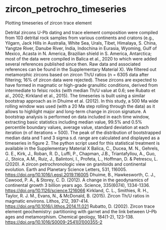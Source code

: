 # zircon_petrochro_timeseries
Plotting timeseries of zircon trace element

Detrital zircons U-Pb dating and trace element composition were compiled from 103 detrital rock samples from various continents and cratons (e.g., Yilgarn, Jack Hills in Australia, White Sea, Urals, Tibet, Himalaya, S. China, Yangtze River, Danube River, India, Indochina in Eurasia, Wyoming, Gulf of Mexico, Acasta in N. America, Brazilian shield in S. America, Antarctica; most of the data were compiled in Balica et al., 2020 to which were added several references published since then. Raw data and associated references can be found in the Supplementary Material X). We filtered out metamorphic zircons based on zircon Th/U ratios (n = 6305 data after filtering; 16% of zircon data were rejected). These zircons are expected to have formed in magmatic or high-grade granulitic conditions, derived from intermediate to felsic rocks (with median Th/U value at 0.6; see Rubato et al., 2002; Kirkland et al., 2015). The timeseries is built using a similar bootstrap approach as in Dhuime et al. (2012). In this study, a 500 Ma wide rolling window was used (with a 20 Ma step rolling through the data) as it allows to highlight major and long-term change in zircon signature. A bootstrap analysis is performed on data included in each time window, extracting basic statistics including median value, 99.5% and 0.5% percentile boundary values, average value, standard deviation at each iteration (n of iterations = 500). The peak of the distribution of bootstrapped median data and 1 and 3 sigma s.d. range are calculated and displayed as a timeseries in figure 2. The python script used for this statistical treatment is available in the Supplementary Material X
Balica, C., Ducea, M. N., Gehrels, G. E., Kirk, J., Roban, R. D., Luffi, P., Chapman, J.B., Triantafyllou, A., Guo, J., Stoica, A.M., Ruiz, J., Balintoni, I., Profeta, L., Hoffman, D. & Petrescu, L. (2020). A zircon petrochronologic view on granitoids and continental evolution. Earth and Planetary Science Letters, 531, 116005. https://doi.org/10.1016/j.epsl.2019.116005 
Dhuime, B., Hawkesworth, C. J., Cawood, P. A., & Storey, C. D. (2012). A change in the geodynamics of continental growth 3 billion years ago. Science, 335(6074), 1334-1336. https://doi.org/10.1126/science.1216066 
Kirkland, C. L., Smithies, R. H., Taylor, R. J. M., Evans, N., & McDonald, B. (2015). Zircon Th/U ratios in magmatic environs. Lithos, 212, 397-414. https://doi.org/10.1016/j.lithos.2014.11.021
Rubatto, D. (2002). Zircon trace element geochemistry: partitioning with garnet and the link between U–Pb ages and metamorphism. Chemical geology, 184(1-2), 123-138. https://doi.org/10.1016/S0009-2541(01)00355-2 
